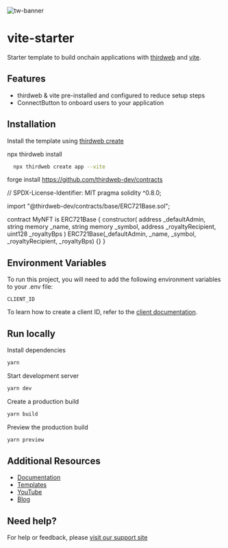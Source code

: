 
![tw-banner](https://github.com/thirdweb-example/vite-starter/assets/57885104/cfe2164b-b50b-4d8e-aaaa-31331da2d647)

# vite-starter

Starter template to build onchain applications with [thirdweb](https://thirdweb.com) and [vite](https://vitejs.dev/). 

## Features 

- thirdweb & vite pre-installed and configured to reduce setup steps
- ConnectButton to onboard users to your application

## Installation

Install the template using [thirdweb create](https://portal.thirdweb.com/cli/create)

npx thirdweb install



```bash
  npx thirdweb create app --vite
```
forge install https://github.com/thirdweb-dev/contracts

// SPDX-License-Identifier: MIT
pragma solidity ^0.8.0;

import "@thirdweb-dev/contracts/base/ERC721Base.sol";

contract MyNFT is ERC721Base {
    constructor(
        address _defaultAdmin,
        string memory _name,
        string memory _symbol,
        address _royaltyRecipient,
        uint128 _royaltyBps
    ) ERC721Base(_defaultAdmin, _name, _symbol, _royaltyRecipient, _royaltyBps) {}
}

## Environment Variables

To run this project, you will need to add the following environment variables to your .env file:

`CLIENT_ID`

To learn how to create a client ID, refer to the [client documentation](https://portal.thirdweb.com/typescript/v5/client). 

## Run locally

Install dependencies

```bash
yarn
```

Start development server

```bash
yarn dev
```

Create a production build

```bash
yarn build
```

Preview the production build

```bash
yarn preview
```

## Additional Resources

- [Documentation](https://portal.thirdweb.com/typescript/v5)
- [Templates](https://thirdweb.com/templates)
- [YouTube](https://www.youtube.com/c/thirdweb)
- [Blog](https://blog.thirdweb.com)

## Need help?

For help or feedback, please [visit our support site](https://thirdweb.com/support)
